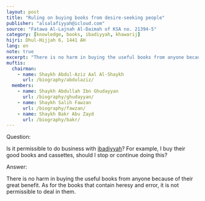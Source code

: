 ```yaml
---
layout: post
title: "Ruling on buying books from desire-seeking people"
publisher: "alsalafiyyah@icloud.com"
source: "Fatawa Al-Lajnah Al-Daimah of KSA no. 21394-5"
category: [knowledge, books, ibadiyyah, khawarij]
hijri: Dhul-Hijjah 6, 1441 AH
lang: en
note: true
excerpt: "There is no harm in buying the useful books from anyone because of their great benefit. As for the books that contain heresy and error, it is not permissible to deal in them."
muftis:
  chairman: 
    - name: Shaykh Abdul-Aziz Aal Al-Shaykh
      url: /biography/abdulaziz/
  members:
    - name: Shaykh Abdullah Ibn Ghudayyan
      url: /biography/ghudayyan/
    - name: Shaykh Salih Fawzan
      url: /biography/fawzan/
    - name: Shaykh Bakr Abu Zayd
      url: /biography/bakr/
---
```


Question: 
 
Is it permissible to do business with [ibadiyyah](/sects/khawarij/ibadiyyah/)? For example, I buy their good books and cassettes, should I stop or continue doing this?

Answer:

There is no harm in buying the useful books from anyone because of their great benefit. As for the books that contain heresy and error, it is not permissible to deal in them.

